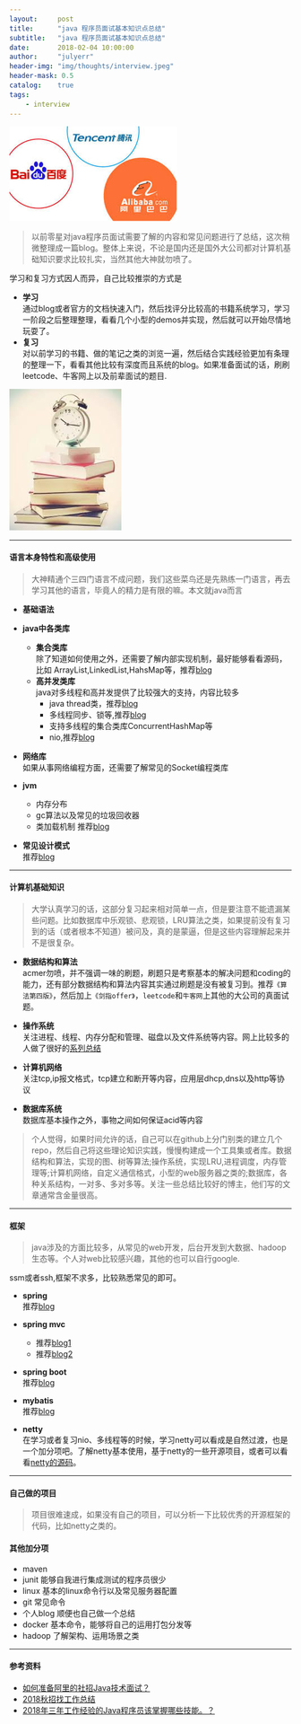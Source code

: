 ```yaml
---
layout:     post
title:      "java 程序员面试基本知识点总结"
subtitle:   "java 程序员面试基本知识点总结"
date:       2018-02-04 10:00:00
author:     "julyerr"
header-img: "img/thoughts/interview.jpeg"
header-mask: 0.5
catalog: 	true
tags:
    - interview
---
```


![](/img/bat.jpeg)

>以前零星对java程序员面试需要了解的内容和常见问题进行了总结，这次稍微整理成一篇blog。整体上来说，不论是国内还是国外大公司都对计算机基础知识要求比较扎实，当然其他大神就勿喷了。


学习和复习方式因人而异，自己比较推崇的方式是

- **学习**<br>
		通过blog或者官方的文档快速入门，然后找评分比较高的书籍系统学习，学习一阶段之后整理整理，看看几个小型的demos并实现，然后就可以开始尽情地玩耍了。
- **复习**<br>
		对以前学习的书籍、做的笔记之类的浏览一遍，然后结合实践经验更加有条理的整理一下，看看其他比较有深度而且系统的blog。如果准备面试的话，刷刷leetcode、牛客网上以及前辈面试的题目.

![](/img/variety/time-learn.jpeg)


---
#### 语言本身特性和高级使用
>大神精通个三四门语言不成问题，我们这些菜鸟还是先熟练一门语言，再去学习其他的语言，毕竟人的精力是有限的嘛。本文就java而言
	
- **基础语法**<br>
- **java中各类库**<br>
	- **集合类库**<br>
	除了知道如何使用之外，还需要了解内部实现机制，最好能够看看源码，比如
ArrayList,LinkedList,HahsMap等，推荐[blog](http://blog.csdn.net/column/details/15584.html)
	- **高并发类库**<br>
	java对多线程和高并发提供了比较强大的支持，内容比较多
		- java thread类，推荐[blog](http://blog.csdn.net/shb_derek1/article/details/26929249)
		- 多线程同步、锁等,推荐[blog](http://wangkuiwu.github.io/categories/)
		- 支持多线程的集合类库ConcurrentHashMap等
		- nio,推荐[blog](http://ifeve.com/java-nio-path/)
- **网络库**<br>
	如果从事网络编程方面，还需要了解常见的Socket编程类库

- **jvm**<br>
    - 内存分布
	- gc算法以及常见的垃圾回收器
	- 类加载机制
	推荐[blog](http://www.hollischuang.com/archives/1001)

- **常见设计模式**<br>
	推荐[blog](http://www.hollischuang.com/archives/1368)
---
#### 计算机基础知识
>大学认真学习的话，这部分复习起来相对简单一点，但是要注意不能遗漏某些问题。比如数据库中乐观锁、悲观锁，LRU算法之类，如果提前没有复习到的话（或者根本不知道）被问及，真的是蒙逼，但是这些内容理解起来并不是很复杂。

- **数据结构和算法**<br>
	acmer勿喷，并不强调一味的刷题，刷题只是考察基本的解决问题和coding的能力，还有部分数据结构和算法内容其实通过刷题是没有被复习到。推荐`《算法第四版》`，然后加上`《剑指offer》`，`leetcode`和`牛客网`上其他的大公司的真面试题。
- **操作系统**<br>
	关注进程、线程、内存分配和管理、磁盘以及文件系统等内容。网上比较多的人做了很好的[系列总结](https://www.jianshu.com/u/ccb6e3e26ec3)

- **计算机网络**<br>
		关注tcp,ip报文格式，tcp建立和断开等内容，应用层dhcp,dns以及http等协议
- **数据库系统**<br>
	数据库基本操作之外，事物之间如何保证acid等内容

>个人觉得，如果时间允许的话，自己可以在github上分门别类的建立几个repo，然后自己将这些理论知识实践，慢慢构建成一个工具集或者库。数据结构和算法，实现的图、树等算法;操作系统，实现LRU,进程调度，内存管理等;计算机网络，自定义通信格式，小型的web服务器之类的;数据库，各种关系结构，一对多、多对多等。关注一些总结比较好的博主，他们写的文章通常含金量很高。

---
#### 框架
>java涉及的方面比较多，从常见的web开发，后台开发到大数据、hadoop生态等。个人对web比较感兴趣，其他的也可以自行google.

ssm或者ssh,框架不求多，比较熟悉常见的即可。

- **spring**<br>
	推荐[blog](http://blog.csdn.net/column/details/15933.html)
- **spring mvc**<br>
	- 推荐[blog1](http://www.cnblogs.com/best/tag/Spring%20MVC/)
	- 推荐[blog2](http://blog.csdn.net/u012562943/article/category/6037159)	
- **spring boot**<br>
	推荐[blog](http://www.ityouknow.com/spring-boot.html)
- **mybatis**<br>
	推荐[blog](http://blog.csdn.net/luanlouis/article/details/40422941)

- **netty**<br>
	在学习或者复习nio、多线程等的时候，学习netty可以看成是自然过渡，也是一个加分项吧。了解netty基本使用，基于netty的一些开源项目，或者可以看看[netty的源码](https://github.com/code4craft/netty-learning)。	

---

#### 自己做的项目
>项目很难速成，如果没有自己的项目，可以分析一下比较优秀的开源框架的代码，比如netty之类的。

#### 其他加分项
	
- maven 
- junit 能够自我进行集成测试的程序员很少
- linux 基本的linux命令行以及常见服务器配置
- git 常见命令
- 个人blog 顺便也自己做一个总结
- docker 基本命令，能够将自己的运用打包分发等
- hadoop 了解架构、运用场景之类

---
#### 参考资料
- [如何准备阿里的社招Java技术面试？](https://www.jianshu.com/p/edec2ca6fe29)
- [2018秋招找工作总结](http://blog.zzkun.com/archives/623)
- [2018年三年工作经验的Java程序员该掌握哪些技能。？](https://www.zhihu.com/question/266078326)
